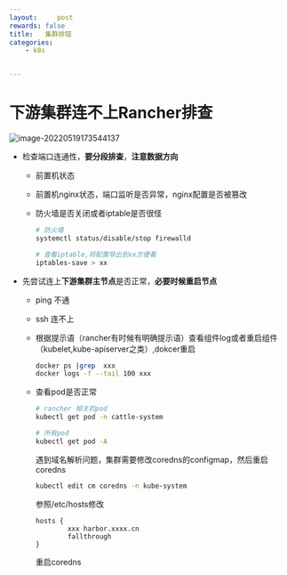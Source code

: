 ```yaml
---
layout:     post
rewards: false
title:   集群排错
categories:
    - k8s


---
```




# 下游集群连不上Rancher排查

![image-20220519173544137](https://tva1.sinaimg.cn/large/e6c9d24egy1h33kfc16fgj220q0jcdj9.jpg)

- 检查端口连通性，**要分段排查**，**注意数据方向**

  - 前置机状态

  - 前置机nginx状态，端口监听是否异常，nginx配置是否被篡改

  - 防火墙是否关闭或者iptable是否很怪

    ```sh
    # 防火墙
    systemctl status/disable/stop firewalld
    
    # 查看iptable,将配置导出到xx方便看
    iptables-save > xx
    ```

- 先尝试连上**下游集群主节点**是否正常，**必要时候重启节点**

  - ping 不通

  - ssh 连不上

  - 根据提示语（rancher有时候有明确提示语）查看组件log或者重启组件（kubelet,kube-apiserver之类）,dokcer重启

    ```sh
    docker ps |grep  xxx
    docker logs -f --tail 100 xxx
    ```

  - 查看pod是否正常

    ```sh
    # rancher 相关的pod
    kubectl get pod -n cattle-system
    
    # 所有pod
    kubectl get pod -A
    ```

    遇到域名解析问题，集群需要修改coredns的configmap，然后重启coredns

    ```sh
    kubectl edit cm coredns -n kube-system
    ```

    参照/etc/hosts修改

    ```
    hosts {
            xxx harbor.xxxx.cn
            fallthrough
    }
    ```

    重启coredns